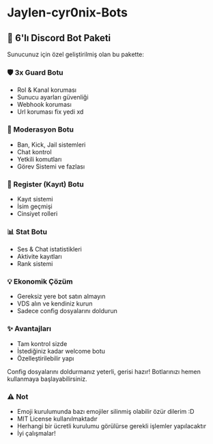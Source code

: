 # Jaylen-cyr0nix-Bots

## 🤖 6'lı Discord Bot Paketi

Sunucunuz için özel geliştirilmiş olan bu pakette:

### 🛡️ 3x Guard Botu
- Rol & Kanal koruması
- Sunucu ayarları güvenliği  
- Webhook koruması
- Url koruması fix yedi xd

### 👮 Moderasyon Botu
- Ban, Kick, Jail sistemleri
- Chat kontrol
- Yetkili komutları
- Görev Sistemi ve fazlası

### 📝 Register (Kayıt) Botu  
- Kayıt sistemi
- İsim geçmişi
- Cinsiyet rolleri

### 📊 Stat Botu
- Ses & Chat istatistikleri
- Aktivite kayıtları  
- Rank sistemi

### 💡 Ekonomik Çözüm
- Gereksiz yere bot satın almayın
- VDS alın ve kendiniz kurun
- Sadece config dosyalarını doldurun

### ✨ Avantajları
- Tam kontrol sizde
- İstediğiniz kadar welcome botu
- Özelleştirilebilir yapı

Config dosyalarını doldurmanız yeterli, gerisi hazır! Botlarınızı hemen kullanmaya başlayabilirsiniz.

### ⚠️ Not

- Emoji kurulumunda bazı emojiler silinmiş olabilir özür dilerim :D
- MIT License kullanılmaktadır
- Herhangi bir ücretli kurulumu görülürse gerekli işlemler yapılacaktır
- İyi çalışmalar!
